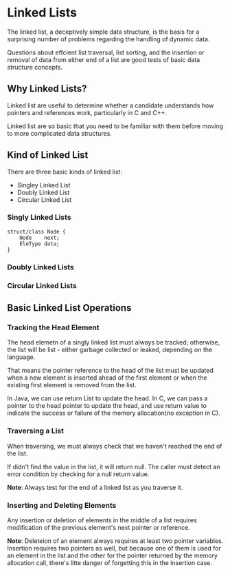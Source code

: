 # Linked Lists

The linked list, a deceptively simple data structure, is the basis for a surprising number of problems regarding the handling of dynamic data.

Questions about effcient list traversal, list sorting, and the insertion or removal of data from either end of a list are good tests of basic data structure concepts.

## Why Linked Lists?

Linked list are useful to determine whether a candidate understands how pointers and references work, particularly in C and C++.

Linked list are so basic that you need to be familiar with them before moving to more complicated data structures.

## Kind of Linked List

There are three basic kinds of linked list:
* Singley Linked List
* Doubly Linked List
* Circular Linked List

### Singly Linked Lists

    struct/class Node {
        Node    next;
        EleType data;
    }

### Doubly Linked Lists


### Circular Linked Lists


## Basic Linked List Operations

### Tracking the Head Element

The head elemetn of a singly linked list must always be tracked; otherwise, the list will be list - either garbage collected or leaked, depending on the language.

That means the pointer reference to the head of the list must be updated when a new element is inserted ahead of the first element or when the existing first element is removed from the list.

In Java, we can use return List to update the head.
In C, we can pass a pointer to the head pointer to update the head, and use return value to indicate the success or failure of the memory allocation(no exception in C).

### Traversing a List

When traversing, we must always check that we haven't reached the end of the list.

If didn't find the value in the list, it will return null.
The caller must detect an error condition by checking for a null return value.

**Note**: Always test for the end of a linked list as you traverse it.

### Inserting and Deleting Elements

Any insertion or deletion of elements in the middle of a list requires modification of the previous element's next pointer or reference.

**Note**: Deleteion of an element always requires at least two pointer variables.
Insertion requires two pointers as well, but because one of them is used for an element in the list and the other for the pointer returned by the memory allocation call, there's litte danger of forgetting this in the insertion case.
